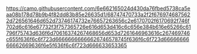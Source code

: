 https://camo.githubusercontent.com/6e662165024d430da76fbed5738ca5eaa08b178d78b9b4f82dd83b85e26635d1/68747470733a2f2f6769746875622d726561646d652d73746174732e76657263656c2e6170702f6170692f746f702d6c616e67732f3f757365726e616d653d416c6c656e384b616e65266c61796f75743d636f6d70616374267468656d653d7261646963616c267469746c655f636f6c6f723d66666666666626746578745f636f6c6f723d6666666666662669636f6e5f636f6c6f723d666633653365
